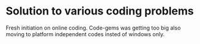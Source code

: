 Solution to various coding problems
===================================

Fresh initiation on online coding. Code-gems was getting too big also moving to platform independent codes insted of windows only.